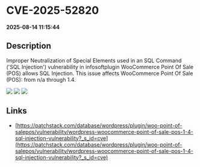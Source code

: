 # CVE-2025-52820

**2025-08-14 11:15:44**

## Description
Improper Neutralization of Special Elements used in an SQL Command ('SQL Injection') vulnerability in infosoftplugin WooCommerce Point Of Sale (POS) allows SQL Injection. This issue affects WooCommerce Point Of Sale (POS): from n/a through 1.4.

![](https://img.shields.io/static/v1?label=Score&message=8.5&color=red)
![](https://img.shields.io/static/v1?label=Severity&message=HIGH&color=red)
![](https://img.shields.io/static/v1?label=CWE&message=SQL&color=green)

## Links
- [https://patchstack.com/database/wordpress/plugin/woo-point-of-salepos/vulnerability/wordpress-woocommerce-point-of-sale-pos-1-4-sql-injection-vulnerability?_s_id=cve](https://patchstack.com/database/wordpress/plugin/woo-point-of-salepos/vulnerability/wordpress-woocommerce-point-of-sale-pos-1-4-sql-injection-vulnerability?_s_id=cve)
